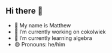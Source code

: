 ## Hi there 👋
- 🙂 My name is Matthew
- 🔭 I’m currently working on cokolwiek
- 🌱 I’m currently learning algebra
- 😄 Pronouns: he/him
<!--
**Matkliq/matkliq** is a ✨ _special_ ✨ repository because its `README.md` (this file) appears on your GitHub profile.

Here are some ideas to get you started:

- 🔭 I’m currently working on ...
- 🌱 I’m currently learning ...
- 👯 I’m looking to collaborate on ...
- 🤔 I’m looking for help with ...
- 💬 Ask me about ...
- 📫 How to reach me: ...
- 😄 Pronouns: ...
- ⚡ Fun fact: ...
-->
